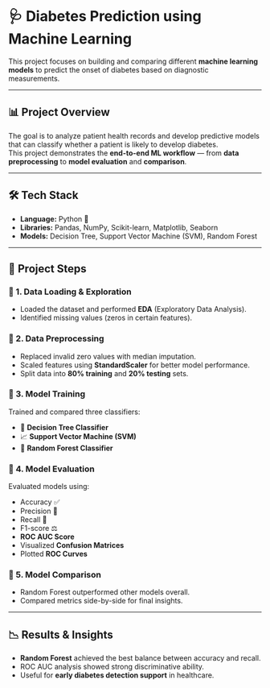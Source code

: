 # 🩺 Diabetes Prediction using Machine Learning

This project focuses on building and comparing different **machine learning models** to predict the onset of diabetes based on diagnostic measurements.  

---

## 📊 Project Overview
The goal is to analyze patient health records and develop predictive models that can classify whether a patient is likely to develop diabetes.  
This project demonstrates the **end-to-end ML workflow** — from **data preprocessing** to **model evaluation** and **comparison**.

---

## 🛠️ Tech Stack
- **Language:** Python 🐍  
- **Libraries:** Pandas, NumPy, Scikit-learn, Matplotlib, Seaborn  
- **Models:** Decision Tree, Support Vector Machine (SVM), Random Forest  

---

## 📂 Project Steps

### 🔹 1. Data Loading & Exploration
- Loaded the dataset and performed **EDA** (Exploratory Data Analysis).  
- Identified missing values (zeros in certain features).  

### 🔹 2. Data Preprocessing
- Replaced invalid zero values with median imputation.  
- Scaled features using **StandardScaler** for better model performance.  
- Split data into **80% training** and **20% testing** sets.  

### 🔹 3. Model Training
Trained and compared three classifiers:
- 🌳 **Decision Tree Classifier**  
- 📈 **Support Vector Machine (SVM)**  
- 🌲 **Random Forest Classifier**  

### 🔹 4. Model Evaluation
Evaluated models using:
- Accuracy ✅  
- Precision 🎯  
- Recall 📌  
- F1-score ⚖️  
- **ROC AUC Score**  
- Visualized **Confusion Matrices**  
- Plotted **ROC Curves**  

### 🔹 5. Model Comparison
- Random Forest outperformed other models overall.  
- Compared metrics side-by-side for final insights.  

---

## 📉 Results & Insights
- **Random Forest** achieved the best balance between accuracy and recall.  
- ROC AUC analysis showed strong discriminative ability.  
- Useful for **early diabetes detection support** in healthcare.  

